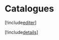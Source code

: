 # Catalogues

[!include[editer](catalogues.editer.autogen.md)]

[!include[details](catalogues.details.autogen.md)]









